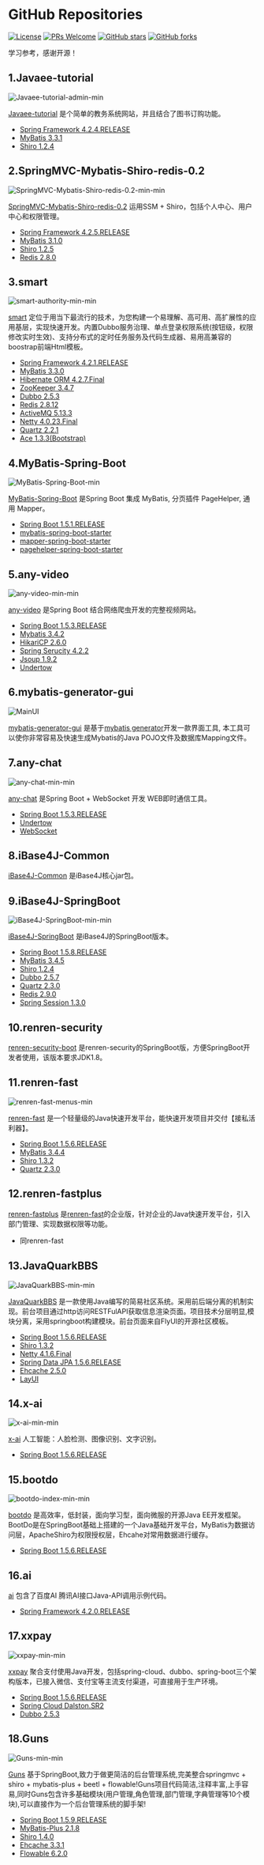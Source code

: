 # GitHub Repositories
[![License](https://img.shields.io/badge/license-Apache-blue.svg)](https://github.com/T5750/github-repositories/blob/master/LICENSE.txt)
[![PRs Welcome](https://img.shields.io/badge/PRs-welcome-brightgreen.svg)](https://github.com/T5750/github-repositories/pulls)
[![GitHub stars](https://img.shields.io/github/stars/T5750/github-repositories.svg?style=social&label=Stars)](https://github.com/T5750/github-repositories)
[![GitHub forks](https://img.shields.io/github/forks/T5750/github-repositories.svg?style=social&label=Fork)](https://github.com/T5750/github-repositories)

学习参考，感谢开源！

## 1.Javaee-tutorial
![Javaee-tutorial-admin-min](https://www.wailian.work/images/2019/02/28/Javaee-tutorial-admin-min.png)

[Javaee-tutorial](https://github.com/T5750/github-repositories/tree/master/Javaee-tutorial) 是个简单的教务系统网站，并且结合了图书订购功能。
- [Spring Framework 4.2.4.RELEASE](http://projects.spring.io/spring-framework)
- [MyBatis 3.3.1](http://www.mybatis.org/mybatis-3/)
- [Shiro 1.2.4](http://shiro.apache.org/download.html)

## 2.SpringMVC-Mybatis-Shiro-redis-0.2
![SpringMVC-Mybatis-Shiro-redis-0.2-min-min](https://www.wailian.work/images/2019/02/28/SpringMVC-Mybatis-Shiro-redis-0.2-min-min.png)

[SpringMVC-Mybatis-Shiro-redis-0.2](https://github.com/T5750/github-repositories/tree/master/SpringMVC-Mybatis-Shiro-redis-0.2) 运用SSM + Shiro，包括个人中心、用户中心和权限管理。
- [Spring Framework 4.2.5.RELEASE](http://projects.spring.io/spring-framework)
- [MyBatis 3.1.0](http://www.mybatis.org/mybatis-3/)
- [Shiro 1.2.5](http://shiro.apache.org/download.html)
- [Redis 2.8.0](https://redis.io)

## 3.smart
![smart-authority-min-min](https://www.wailian.work/images/2019/02/28/smart-authority-min-min.png)

[smart](https://github.com/T5750/github-repositories/tree/master/smart) 定位于用当下最流行的技术，为您构建一个易理解、高可用、高扩展性的应用基层，实现快速开发。内置Dubbo服务治理、单点登录权限系统(按钮级，权限修改实时生效)、支持分布式的定时任务服务及代码生成器、易用高兼容的boostrap前端Html模板。
- [Spring Framework 4.2.1.RELEASE](http://projects.spring.io/spring-framework)
- [MyBatis 3.3.0](http://www.mybatis.org/mybatis-3/)
- [Hibernate ORM 4.2.7.Final](http://hibernate.org/orm)
- [ZooKeeper 3.4.7](https://zookeeper.apache.org/)
- [Dubbo 2.5.3](https://github.com/alibaba/dubbo)
- [Redis 2.8.12](https://redis.io)
- [ActiveMQ 5.13.3](http://activemq.apache.org/)
- [Netty 4.0.23.Final](http://netty.io/downloads.html)
- [Quartz 2.2.1](http://www.quartz-scheduler.org/)
- [Ace 1.3.3(Bootstrap)](https://github.com/bopoda/ace)

## 4.MyBatis-Spring-Boot
![MyBatis-Spring-Boot-min](https://www.wailian.work/images/2019/02/28/MyBatis-Spring-Boot-min.png)

[MyBatis-Spring-Boot](https://github.com/T5750/github-repositories/tree/master/MyBatis-Spring-Boot) 是Spring Boot 集成 MyBatis, 分页插件 PageHelper, 通用 Mapper。
- [Spring Boot 1.5.1.RELEASE](https://github.com/spring-projects/spring-boot)
- [mybatis-spring-boot-starter](https://github.com/mybatis/spring-boot-starter)
- [mapper-spring-boot-starter](https://github.com/abel533/mapper-boot-starter)
- [pagehelper-spring-boot-starter](https://github.com/pagehelper/pagehelper-spring-boot)

## 5.any-video
![any-video-min-min](https://www.wailian.work/images/2019/02/28/any-video-min-min.jpg)

[any-video](https://github.com/T5750/github-repositories/tree/master/any-video) 是Spring Boot 结合网络爬虫开发的完整视频网站。
- [Spring Boot 1.5.3.RELEASE](https://projects.spring.io/spring-boot)
- [Mybatis 3.4.2](http://www.mybatis.org/mybatis-3/)
- [HikariCP 2.6.0](https://github.com/brettwooldridge/HikariCP)
- [Spring Serucity 4.2.2](https://projects.spring.io/spring-security/)
- [Jsoup 1.9.2](https://jsoup.org/download)
- [Undertow](http://undertow.io/downloads.html)

## 6.mybatis-generator-gui
![MainUI](https://www.wailian.work/images/2019/02/28/mybatis-generator-gui-min-min.png)

[mybatis-generator-gui](https://github.com/T5750/github-repositories/tree/master/mybatis-generator-gui) 是基于[mybatis generator](http://www.mybatis.org/generator/index.html)开发一款界面工具, 本工具可以使你非常容易及快速生成Mybatis的Java POJO文件及数据库Mapping文件。

## 7.any-chat
![any-chat-min-min](https://www.wailian.work/images/2019/02/28/any-chat-min-min.png)

[any-chat](https://github.com/T5750/github-repositories/tree/master/any-chat) 是Spring Boot + WebSocket 开发 WEB即时通信工具。
- [Spring Boot 1.5.3.RELEASE](https://projects.spring.io/spring-boot)
- [Undertow](http://undertow.io/downloads.html)
- [WebSocket](http://websocket.org)

## 8.iBase4J-Common
[iBase4J-Common](https://github.com/T5750/github-repositories/tree/master/iBase4J-Common) 是iBase4J核心jar包。

## 9.iBase4J-SpringBoot
![iBase4J-SpringBoot-min-min](https://www.wailian.work/images/2019/02/28/iBase4J-SpringBoot-min-min.png)

[iBase4J-SpringBoot](https://github.com/T5750/github-repositories/tree/master/iBase4J-SpringBoot) 是iBase4J的SpringBoot版本。
- [Spring Boot 1.5.8.RELEASE](https://projects.spring.io/spring-boot)
- [MyBatis 3.4.5](http://www.mybatis.org/mybatis-3/)
- [Shiro 1.2.4](http://shiro.apache.org/download.html)
- [Dubbo 2.5.7](https://github.com/alibaba/dubbo)
- [Quartz 2.3.0](http://www.quartz-scheduler.org/)
- [Redis 2.9.0](https://redis.io)
- [Spring Session 1.3.0](http://projects.spring.io/spring-session/)

## 10.renren-security
[renren-security-boot](https://github.com/T5750/github-repositories/tree/master/renren-security) 是renren-security的SpringBoot版，方便SpringBoot开发者使用，该版本要求JDK1.8。

## 11.renren-fast
![renren-fast-menus-min](https://www.wailian.work/images/2019/02/28/renren-fast-menus-min.png)

[renren-fast](https://github.com/T5750/github-repositories/tree/master/renren-fast) 是一个轻量级的Java快速开发平台，能快速开发项目并交付【接私活利器】。
- [Spring Boot 1.5.6.RELEASE](https://projects.spring.io/spring-boot)
- [MyBatis 3.4.4](http://www.mybatis.org/mybatis-3/)
- [Shiro 1.3.2](http://shiro.apache.org/download.html)
- [Quartz 2.3.0](http://www.quartz-scheduler.org/)

## 12.renren-fastplus
[renren-fastplus](https://github.com/T5750/github-repositories/tree/master/renren-fastplus) 是[renren-fast](https://github.com/T5750/github-repositories/tree/master/renren-fast)的企业版，针对企业的Java快速开发平台，引入部门管理、实现数据权限等功能。
- 同renren-fast

## 13.JavaQuarkBBS
![JavaQuarkBBS-min-min](https://www.wailian.work/images/2019/02/28/JavaQuarkBBS-min-min.jpg)

[JavaQuarkBBS](https://github.com/T5750/github-repositories/tree/master/JavaQuarkBBS) 是一款使用Java编写的简易社区系统。采用前后端分离的机制实现。前台项目通过http访问RESTFulAPI获取信息渲染页面。项目技术分层明显,模块分离，采用springboot构建模块。前台页面来自FlyUI的开源社区模板。
- [Spring Boot 1.5.6.RELEASE](https://projects.spring.io/spring-boot)
- [Shiro 1.3.2](http://shiro.apache.org/download.html)
- [Netty 4.1.6.Final](http://netty.io/downloads.html)
- [Spring Data JPA 1.5.6.RELEASE](http://projects.spring.io/spring-session/)
- [Ehcache 2.5.0](http://www.ehcache.org/downloads/)
- [LayUI](http://www.layui.com/)

## 14.x-ai
![x-ai-min-min](https://www.wailian.work/images/2019/02/28/x-ai-min-min.jpg)

[x-ai](https://github.com/T5750/github-repositories/tree/master/x-ai) 人工智能：人脸检测、图像识别、文字识别。
- [Spring Boot 1.5.6.RELEASE](https://projects.spring.io/spring-boot)

## 15.bootdo
![bootdo-index-min-min](https://www.wailian.work/images/2019/02/28/bootdo-index-min-min.png)

[bootdo](https://github.com/T5750/github-repositories/tree/master/bootdo) 是高效率，低封装，面向学习型，面向微服的开源Java EE开发框架。BootDo是在SpringBoot基础上搭建的一个Java基础开发平台，MyBatis为数据访问层，ApacheShiro为权限授权层，Ehcahe对常用数据进行缓存。
- [Spring Boot 1.5.6.RELEASE](https://projects.spring.io/spring-boot)

## 16.ai
[ai](https://github.com/T5750/github-repositories/tree/master/ai) 包含了百度AI 腾讯AI接口Java-API调用示例代码。
- [Spring Framework 4.2.0.RELEASE](http://projects.spring.io/spring-framework)

## 17.xxpay
![xxpay-min-min](https://www.wailian.work/images/2019/02/28/xxpay-min-min.png)

[xxpay](https://github.com/T5750/github-repositories/tree/master/xxpay) 聚合支付使用Java开发，包括spring-cloud、dubbo、spring-boot三个架构版本，已接入微信、支付宝等主流支付渠道，可直接用于生产环境。
- [Spring Boot 1.5.6.RELEASE](https://projects.spring.io/spring-boot)
- [Spring Cloud Dalston.SR2](http://projects.spring.io/spring-cloud/)
- [Dubbo 2.5.3](https://github.com/apache/incubator-dubbo)

## 18.Guns
![Guns-min-min](https://www.wailian.work/images/2019/02/28/Guns-min-min.png)

[Guns](https://github.com/T5750/github-repositories/tree/master/Guns) 基于SpringBoot,致力于做更简洁的后台管理系统,完美整合springmvc + shiro + mybatis-plus + beetl + flowable!Guns项目代码简洁,注释丰富,上手容易,同时Guns包含许多基础模块(用户管理,角色管理,部门管理,字典管理等10个模块),可以直接作为一个后台管理系统的脚手架!
- [Spring Boot 1.5.9.RELEASE](https://projects.spring.io/spring-boot)
- [MyBatis-Plus 2.1.8](https://github.com/baomidou/mybatis-plus)
- [Shiro 1.4.0](http://shiro.apache.org/download.html)
- [Ehcache 3.3.1](http://www.ehcache.org/downloads/)
- [Flowable 6.2.0](https://www.flowable.org/downloads.html)

